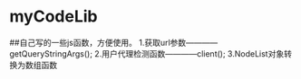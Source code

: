# myCodeLib
##自己写的一些js函数，方便使用。
1.获取url参数————getQueryStringArgs();
2.用户代理检测函数————client();
3.NodeList对象转换为数组函数